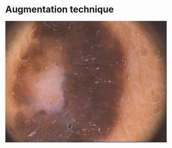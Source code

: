 # Augmentation technique

![alt text](https://github.com/lalit-kaim/AUgmentation/blob/main/images/img1.jpeg?raw=true)
